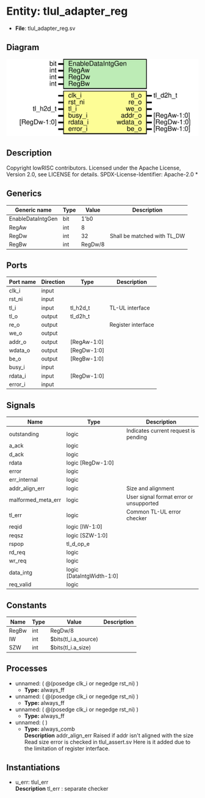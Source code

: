 # Entity: tlul_adapter_reg

- **File**: tlul_adapter_reg.sv
## Diagram

![Diagram](tlul_adapter_reg.svg "Diagram")
## Description

 Copyright lowRISC contributors.
 Licensed under the Apache License, Version 2.0, see LICENSE for details.
 SPDX-License-Identifier: Apache-2.0
*

## Generics

| Generic name      | Type | Value   | Description                   |
| ----------------- | ---- | ------- | ----------------------------- |
| EnableDataIntgGen | bit  | 1'b0    |                               |
| RegAw             | int  | 8       |                               |
| RegDw             | int  | 32      |  Shall be matched with TL_DW  |
| RegBw             | int  | RegDw/8 |                               |
## Ports

| Port name | Direction | Type        | Description         |
| --------- | --------- | ----------- | ------------------- |
| clk_i     | input     |             |                     |
| rst_ni    | input     |             |                     |
| tl_i      | input     | tl_h2d_t    |  TL-UL interface    |
| tl_o      | output    | tl_d2h_t    |                     |
| re_o      | output    |             |  Register interface |
| we_o      | output    |             |                     |
| addr_o    | output    | [RegAw-1:0] |                     |
| wdata_o   | output    | [RegDw-1:0] |                     |
| be_o      | output    | [RegBw-1:0] |                     |
| busy_i    | input     |             |                     |
| rdata_i   | input     | [RegDw-1:0] |                     |
| error_i   | input     |             |                     |
## Signals

| Name               | Type                      | Description                              |
| ------------------ | ------------------------- | ---------------------------------------- |
| outstanding        | logic                     | Indicates current request is pending     |
| a_ack              | logic                     |                                          |
| d_ack              | logic                     |                                          |
| rdata              | logic [RegDw-1:0]         |                                          |
| error              | logic                     |                                          |
| err_internal       | logic                     |                                          |
| addr_align_err     | logic                     | Size and alignment                       |
| malformed_meta_err | logic                     | User signal format error or unsupported  |
| tl_err             | logic                     | Common TL-UL error checker               |
| reqid              | logic [IW-1:0]            |                                          |
| reqsz              | logic [SZW-1:0]           |                                          |
| rspop              | tl_d_op_e                 |                                          |
| rd_req             | logic                     |                                          |
| wr_req             | logic                     |                                          |
| data_intg          | logic [DataIntgWidth-1:0] |                                          |
| req_valid          | logic                     |                                          |
## Constants

| Name  | Type | Value                | Description |
| ----- | ---- | -------------------- | ----------- |
| RegBw | int  | RegDw/8              |             |
| IW    | int  | $bits(tl_i.a_source) |             |
| SZW   | int  | $bits(tl_i.a_size)   |             |
## Processes
- unnamed: ( @(posedge clk_i or negedge rst_ni) )
  - **Type:** always_ff
- unnamed: ( @(posedge clk_i or negedge rst_ni) )
  - **Type:** always_ff
- unnamed: ( @(posedge clk_i or negedge rst_ni) )
  - **Type:** always_ff
- unnamed: (  )
  - **Type:** always_comb
</br>**Description**
 addr_align_err     Raised if addr isn't aligned with the size     Read size error is checked in tlul_assert.sv     Here is it added due to the limitation of register interface. 
## Instantiations

- u_err: tlul_err
</br>**Description**
 tl_err : separate checker

